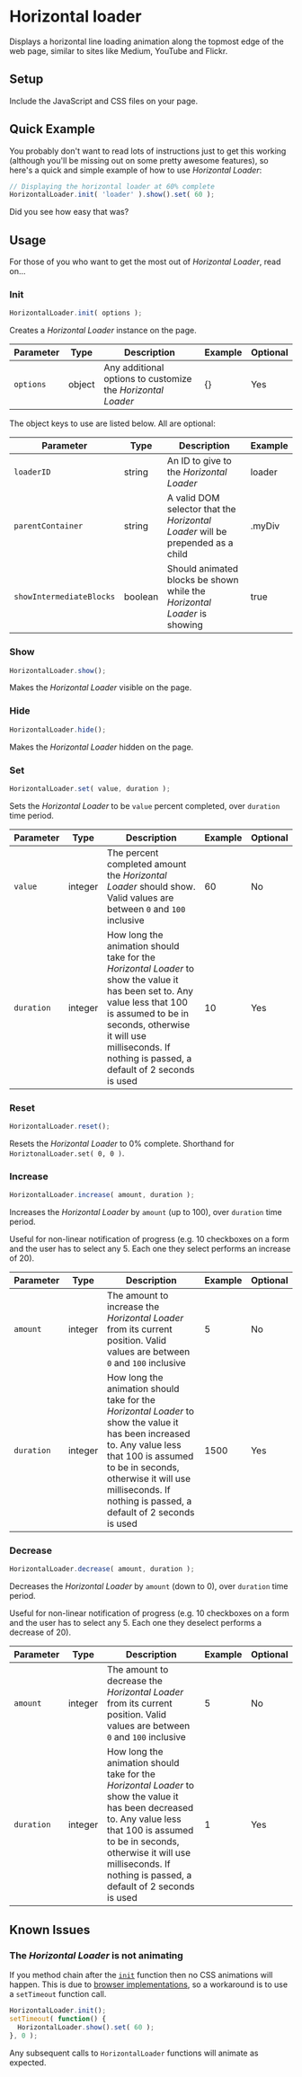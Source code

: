 # Horizontal loader

Displays a horizontal line loading animation along the topmost edge of the web page, similar to sites like Medium, YouTube and Flickr.


## Setup

Include the JavaScript and CSS files on your page.


## Quick Example

You probably don't want to read lots of instructions just to get this working (although you'll be missing out on some pretty awesome features), so here's a quick and simple example of how to use *Horizontal Loader*:

``` javascript
// Displaying the horizontal loader at 60% complete
HorizontalLoader.init( 'loader' ).show().set( 60 );
```

Did you see how easy that was?

## Usage

For those of you who want to get the most out of *Horizontal Loader*, read on...

### Init

```javascript
HorizontalLoader.init( options );
```

Creates a *Horizontal Loader* instance on the page.

|Parameter|Type|Description|Example|Optional|
|---------|----|-----------|-------|--------|
|`options`|object|Any additional options to customize the *Horizontal Loader*|{}|Yes|

The object keys to use are listed below. All are optional:

|Parameter|Type|Description|Example|
|---------|----|-----------|-------|
|`loaderID`|string|An ID to give to the *Horizontal Loader*|loader|
|`parentContainer`|string|A valid DOM selector that the *Horizontal Loader* will be prepended as a child|.myDiv|
|`showIntermediateBlocks`|boolean|Should animated blocks be shown while the *Horizontal Loader* is showing|true|


### Show

```javascript
HorizontalLoader.show();
```

Makes the *Horizontal Loader* visible on the page.


### Hide

```javascript
HorizontalLoader.hide();
```

Makes the *Horizontal Loader* hidden on the page.


### Set

```javascript
HorizontalLoader.set( value, duration );
```

Sets the *Horizontal Loader* to be `value` percent completed, over `duration` time period.

|Parameter|Type|Description|Example|Optional|
|---------|----|-----------|-------|--------|
|`value`|integer|The percent completed amount the *Horizontal Loader* should show. Valid values are between `0` and `100` inclusive|60|No|
|`duration`|integer|How long the animation should take for the *Horizontal Loader* to show the value it has been set to. Any value less that 100 is assumed to be in seconds, otherwise it will use milliseconds. If nothing is passed, a default of 2 seconds is used|10|Yes|


### Reset

```javascript
HorizontalLoader.reset();
```

Resets the *Horizontal Loader* to 0% complete. Shorthand for `HoriztonalLoader.set( 0, 0 )`.


### Increase

```javascript
HorizontalLoader.increase( amount, duration );
```

Increases the *Horizontal Loader* by `amount` (up to 100), over `duration` time period.

Useful for non-linear notification of progress (e.g. 10 checkboxes on a form and the user has to select any 5. Each one they select performs an increase of 20).

|Parameter|Type|Description|Example|Optional|
|---------|----|-----------|-------|--------|
|`amount`|integer|The amount to increase the *Horizontal Loader* from its current position. Valid values are between `0` and `100` inclusive|5|No|
|`duration`|integer|How long the animation should take for the *Horizontal Loader* to show the value it has been increased to. Any value less that 100 is assumed to be in seconds, otherwise it will use milliseconds. If nothing is passed, a default of 2 seconds is used|1500|Yes|


### Decrease

```javascript
HorizontalLoader.decrease( amount, duration );
```

Decreases the *Horizontal Loader* by `amount` (down to 0), over `duration` time period.

Useful for non-linear notification of progress (e.g. 10 checkboxes on a form and the user has to select any 5. Each one they deselect performs a decrease of 20).

|Parameter|Type|Description|Example|Optional|
|---------|----|-----------|-------|--------|
|`amount`|integer|The amount to decrease the *Horizontal Loader* from its current position. Valid values are between `0` and `100` inclusive|5|No|
|`duration`|integer|How long the animation should take for the *Horizontal Loader* to show the value it has been decreased to. Any value less that 100 is assumed to be in seconds, otherwise it will use milliseconds. If nothing is passed, a default of 2 seconds is used|1|Yes|


## Known Issues

### The *Horizontal Loader* is not animating

If you method chain after the [`init`](#init) function then no CSS animations will happen. This is due to [browser implementations](https://stackoverflow.com/a/24195559), so a workaround is to use a `setTimeout` function call.

```javascript
HorizontalLoader.init();
setTimeout( function() {
  HorizontalLoader.show().set( 60 );
}, 0 );
```

Any subsequent calls to `HorizontalLoader` functions will animate as expected.
